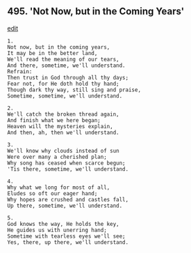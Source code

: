 
## 495.  'Not Now, but in the Coming Years'
[edit](https://docs.google.com/document/d/1YB0uqvzOqPN7OuuidM8U%2Dkd40LFkRx4g/edit?mode=html)




    1.
    Not now, but in the coming years, 
    It may be in the better land, 
    We'll read the meaning of our tears, 
    And there, sometime, we'll understand. 
    Refrain:
    Then trust in God through all thy days; 
    Fear not, for He doth hold thy hand; 
    Though dark thy way, still sing and praise, 
    Sometime, sometime, we'll understand. 

    2.
    We'll catch the broken thread again, 
    And finish what we here began; 
    Heaven will the mysteries explain, 
    And then, ah, then we'll understand. 

    3.
    We'll know why clouds instead of sun 
    Were over many a cherished plan; 
    Why song has ceased when scarce begun; 
    'Tis there, sometime, we'll understand. 

    4.
    Why what we long for most of all, 
    Eludes so oft our eager hand; 
    Why hopes are crushed and castles fall, 
    Up there, sometime, we'll understand. 

    5.
    God knows the way, He holds the key, 
    He guides us with unerring hand; 
    Sometime with tearless eyes we'll see; 
    Yes, there, up there, we'll understand.

